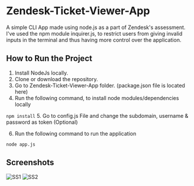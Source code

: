 # Zendesk-Ticket-Viewer-App
A simple CLI App made using node.js as a part of Zendesk's assessment.
I've used the npm module inquirer.js, to restrict users from giving invalid inputs in the terminal and thus having more control over the application.

## How to Run the Project
1. Install NodeJs locally.
2. Clone or download the repository.
3. Go to Zendesk-Ticket-Viewer-App folder. (package.json file is located here)
4. Run the following command, to install node modules/dependencies locally

`npm install`
5. Go to config.js File and change the subdomain, username & password as token (Optional)

6. Run the following command to run the application

`node app.js`

## Screenshots
![SS1](https://user-images.githubusercontent.com/22723598/143818487-906d95cd-7825-4ad8-9dd2-ff5516ec8ef0.jpg)
![SS2](https://user-images.githubusercontent.com/22723598/143818832-d4d2f67d-16f5-4d53-9f33-3a4f14cf19ec.jpg)

